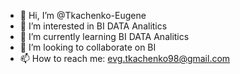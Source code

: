 - 👋 Hi, I’m @Tkachenko-Eugene
- 👀 I’m interested in BI DATA Analitics
- 🌱 I’m currently learning BI DATA Analitics
- 💞️ I’m looking to collaborate on BI 
- 📫 How to reach me: evg.tkachenko98@gmail.com

<!---
Tkachenko-Eugene/Tkachenko-Eugene is a ✨ special ✨ repository because its `README.md` (this file) appears on your GitHub profile.
You can click the Preview link to take a look at your changes.
--->
